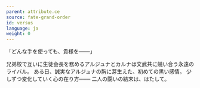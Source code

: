 ```yaml
---
parent: attribute.ce
source: fate-grand-order
id: versus
language: ja
weight: 0
---
```


「どんな手を使っても、貴様を───」

兄弟校で互いに生徒会長を務めるアルジュナとカルナは文武共に競い合う永遠のライバル。
ある日、誠実なアルジュナの胸に芽生えた、初めての黒い感情。
少しずつ変化していく心の在り方───
二人の闘いの結末は、はたして。
